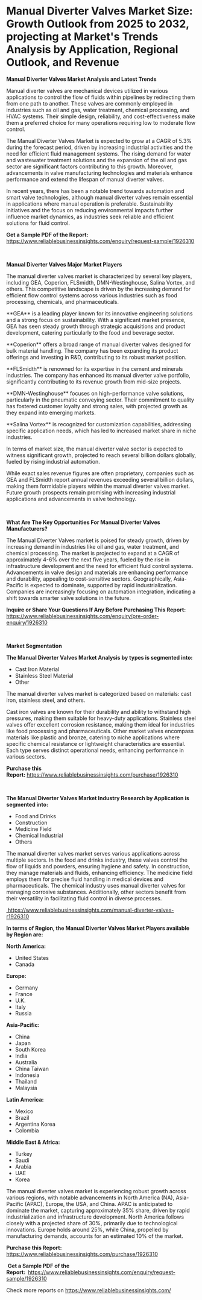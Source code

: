 <p><h1>Manual Diverter Valves Market Size: Growth Outlook from 2025 to 2032, projecting at Market's Trends Analysis by Application, Regional Outlook, and Revenue</h1></p><p><strong>Manual Diverter Valves Market Analysis and Latest Trends</strong></p>
<p><p>Manual diverter valves are mechanical devices utilized in various applications to control the flow of fluids within pipelines by redirecting them from one path to another. These valves are commonly employed in industries such as oil and gas, water treatment, chemical processing, and HVAC systems. Their simple design, reliability, and cost-effectiveness make them a preferred choice for many operations requiring low to moderate flow control.</p><p>The Manual Diverter Valves Market is expected to grow at a CAGR of 5.3% during the forecast period, driven by increasing industrial activities and the need for efficient fluid management systems. The rising demand for water and wastewater treatment solutions and the expansion of the oil and gas sector are significant factors contributing to this growth. Moreover, advancements in valve manufacturing technologies and materials enhance performance and extend the lifespan of manual diverter valves.</p><p>In recent years, there has been a notable trend towards automation and smart valve technologies, although manual diverter valves remain essential in applications where manual operation is preferable. Sustainability initiatives and the focus on reducing environmental impacts further influence market dynamics, as industries seek reliable and efficient solutions for fluid control.</p></p>
<p><strong>Get a Sample PDF of the Report:&nbsp;</strong> <a href="https://www.reliablebusinessinsights.com/enquiry/request-sample/1926310?utm_campaign=3325&utm_medium=2&utm_source=Github&utm_content=ia&utm_term=08042025&utm_id=manual-diverter-valves">https://www.reliablebusinessinsights.com/enquiry/request-sample/1926310</a></p>
<p>&nbsp;</p>
<p><strong>Manual Diverter Valves Major Market Players</strong></p>
<p><p>The manual diverter valves market is characterized by several key players, including GEA, Coperion, FLSmidth, DMN-Westinghouse, Salina Vortex, and others. This competitive landscape is driven by the increasing demand for efficient flow control systems across various industries such as food processing, chemicals, and pharmaceuticals.</p><p>**GEA** is a leading player known for its innovative engineering solutions and a strong focus on sustainability. With a significant market presence, GEA has seen steady growth through strategic acquisitions and product development, catering particularly to the food and beverage sector. </p><p>**Coperion** offers a broad range of manual diverter valves designed for bulk material handling. The company has been expanding its product offerings and investing in R&D, contributing to its robust market position. </p><p>**FLSmidth** is renowned for its expertise in the cement and minerals industries. The company has enhanced its manual diverter valve portfolio, significantly contributing to its revenue growth from mid-size projects.</p><p>**DMN-Westinghouse** focuses on high-performance valve solutions, particularly in the pneumatic conveying sector. Their commitment to quality has fostered customer loyalty and strong sales, with projected growth as they expand into emerging markets.</p><p>**Salina Vortex** is recognized for customization capabilities, addressing specific application needs, which has led to increased market share in niche industries.</p><p>In terms of market size, the manual diverter valve sector is expected to witness significant growth, projected to reach several billion dollars globally, fueled by rising industrial automation.</p><p>While exact sales revenue figures are often proprietary, companies such as GEA and FLSmidth report annual revenues exceeding several billion dollars, making them formidable players within the manual diverter valves market. Future growth prospects remain promising with increasing industrial applications and advancements in valve technology.</p></p>
<p>&nbsp;</p>
<p><strong>What Are The Key Opportunities For Manual Diverter Valves Manufacturers?</strong></p>
<p><p>The Manual Diverter Valves market is poised for steady growth, driven by increasing demand in industries like oil and gas, water treatment, and chemical processing. The market is projected to expand at a CAGR of approximately 4-6% over the next five years, fueled by the rise in infrastructure development and the need for efficient fluid control systems. Advancements in valve design and materials are enhancing performance and durability, appealing to cost-sensitive sectors. Geographically, Asia-Pacific is expected to dominate, supported by rapid industrialization. Companies are increasingly focusing on automation integration, indicating a shift towards smarter valve solutions in the future.</p></p>
<p><strong>Inquire or Share Your Questions If Any Before Purchasing This Report:</strong> <a href="https://www.reliablebusinessinsights.com/enquiry/pre-order-enquiry/1926310?utm_campaign=3325&utm_medium=2&utm_source=Github&utm_content=ia&utm_term=08042025&utm_id=manual-diverter-valves">https://www.reliablebusinessinsights.com/enquiry/pre-order-enquiry/1926310</a></p>
<p>&nbsp;</p>
<p><strong>Market Segmentation</strong></p>
<p><strong>The Manual Diverter Valves Market Analysis by types is segmented into:</strong></p>
<p><ul><li>Cast Iron Material</li><li>Stainless Steel Material</li><li>Other</li></ul></p>
<p><p>The manual diverter valves market is categorized based on materials: cast iron, stainless steel, and others. </p><p>Cast iron valves are known for their durability and ability to withstand high pressures, making them suitable for heavy-duty applications. Stainless steel valves offer excellent corrosion resistance, making them ideal for industries like food processing and pharmaceuticals. Other market valves encompass materials like plastic and bronze, catering to niche applications where specific chemical resistance or lightweight characteristics are essential. Each type serves distinct operational needs, enhancing performance in various sectors.</p></p>
<p><strong>Purchase this Report:&nbsp;</strong><a href="https://www.reliablebusinessinsights.com/purchase/1926310?utm_campaign=3325&utm_medium=2&utm_source=Github&utm_content=ia&utm_term=08042025&utm_id=manual-diverter-valves">https://www.reliablebusinessinsights.com/purchase/1926310</a></p>
<p>&nbsp;</p>
<p><strong>The Manual Diverter Valves Market Industry Research by Application is segmented into:</strong></p>
<p><ul><li>Food and Drinks</li><li>Construction</li><li>Medicine Field</li><li>Chemical Industrial</li><li>Others</li></ul></p>
<p><p>The manual diverter valves market serves various applications across multiple sectors. In the food and drinks industry, these valves control the flow of liquids and powders, ensuring hygiene and safety. In construction, they manage materials and fluids, enhancing efficiency. The medicine field employs them for precise fluid handling in medical devices and pharmaceuticals. The chemical industry uses manual diverter valves for managing corrosive substances. Additionally, other sectors benefit from their versatility in facilitating fluid control in diverse processes.</p></p>
<p><a href="https://www.reliablebusinessinsights.com/manual-diverter-valves-r1926310?utm_campaign=3325&utm_medium=2&utm_source=Github&utm_content=ia&utm_term=08042025&utm_id=manual-diverter-valves">&nbsp;https://www.reliablebusinessinsights.com/manual-diverter-valves-r1926310</a></p>
<p><strong>In terms of Region, the Manual Diverter Valves Market Players available by Region are:</strong></p>
<p>
    <p> <strong> North America: </strong>
        <ul>
            <li>United States</li>
            <li>Canada</li>
        </ul>
        </p> 
    <p> <strong> Europe: </strong>
        <ul>
            <li>Germany</li>
            <li>France</li>
            <li>U.K.</li>
            <li>Italy</li>
            <li>Russia</li>
        </ul>
        </p> 
    <p> <strong> Asia-Pacific: </strong>
        <ul>
            <li>China</li>
            <li>Japan</li>
            <li>South Korea</li>
            <li>India</li>
            <li>Australia</li>
            <li>China Taiwan</li>
            <li>Indonesia</li>
            <li>Thailand</li>
            <li>Malaysia</li>
        </ul>
        </p> 
    <p> <strong> Latin America: </strong>
        <ul>
            <li>Mexico</li>
            <li>Brazil</li>
            <li>Argentina Korea</li>
            <li>Colombia</li>
        </ul>
        </p> 
    <p> <strong> Middle East & Africa: </strong>
        <ul>
            <li>Turkey</li>
            <li>Saudi</li>
            <li>Arabia</li>
            <li>UAE</li>
            <li>Korea</li>
        </ul>
    </p>
    </p>
<p><p>The manual diverter valves market is experiencing robust growth across various regions, with notable advancements in North America (NA), Asia-Pacific (APAC), Europe, the USA, and China. APAC is anticipated to dominate the market, capturing approximately 35% share, driven by rapid industrialization and infrastructure development. North America follows closely with a projected share of 30%, primarily due to technological innovations. Europe holds around 25%, while China, propelled by manufacturing demands, accounts for an estimated 10% of the market.</p></p>
<p><strong>Purchase this Report: </strong><a href="https://www.reliablebusinessinsights.com/purchase/1926310?utm_campaign=3325&utm_medium=2&utm_source=Github&utm_content=ia&utm_term=08042025&utm_id=manual-diverter-valves">https://www.reliablebusinessinsights.com/purchase/1926310</a></p>
<p>&nbsp;<strong>Get a Sample PDF of the Report:&nbsp;&nbsp;</strong><a href="https://www.reliablebusinessinsights.com/enquiry/request-sample/1926310?utm_campaign=3325&utm_medium=2&utm_source=Github&utm_content=ia&utm_term=08042025&utm_id=manual-diverter-valves">https://www.reliablebusinessinsights.com/enquiry/request-sample/1926310</a></p>
<p><strong></strong></p>
<p>Check more reports on <a href="https://www.reliablebusinessinsights.com/?utm_campaign=3325&utm_medium=2&utm_source=Github&utm_content=ia&utm_term=08042025&utm_id=manual-diverter-valves">https://www.reliablebusinessinsights.com/</a></p>